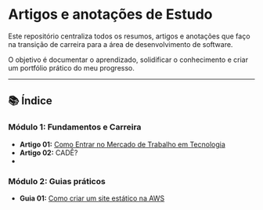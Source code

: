 # Artigos e anotações de Estudo

Este repositório centraliza todos os resumos, artigos e anotações que faço na transição de carreira para a área de desenvolvimento de software.

O objetivo é documentar o aprendizado, solidificar o conhecimento e criar um portfólio prático do meu progresso.

---

## 📚 Índice

### Módulo 1: Fundamentos e Carreira

* **Artigo 01:** [Como Entrar no Mercado de Trabalho em Tecnologia](01-como-entrar-no-mercado-de-tecnologia.md)
* **Artigo 02:** CADÊ?
* 
### Módulo 2: Guias práticos

* **Guia 01:** [Como criar um site estático na AWS]()
